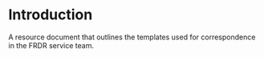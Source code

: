 # Introduction 

A resource document that outlines the templates used for correspondence in the FRDR service team.

